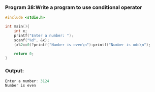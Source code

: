 ### Program 38:Write a program to use conditional operator
```C
#include <stdio.h>

int main(){
    int x;
    printf("Enter a number: ");
    scanf("%d", &x);
    (x%2==0)?printf("Number is even\n"):printf("Number is odd\n");

    return 0;
}
```
### Output:
```C
Enter a number: 3124
Number is even

